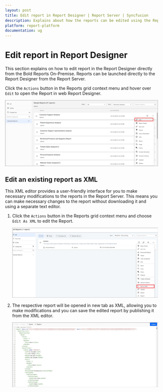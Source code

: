 ```yaml
---
layout: post
title: Edit report in Report Designer | Report Server | Syncfusion
description: Explains about how the reports can be edited using the Report Designer directly from the Bold Reports On-Premise.
platform: report-platform
documentation: ug
---
```


# Edit report in Report Designer

This section explains on how to edit report in the Report Designer directly from the Bold Reports On-Premise. Reports can be launched directly to the Report Designer from the Report Server.

Click the `Actions` button in the Reports grid context menu and hover over `Edit` to open the Report in web Report Designer.

![Edit report in Report Designer](/static/assets/on-premise/images/manage-content/manage-reports/open-in-Report-designer.png)

## Edit an existing report as XML

This XML editor provides a user-friendly interface for you to make necessary modifications to the reports in the Report Server. This means you can make necessary changes to the report without downloading it and using a separate text editor.

1. Click the `Actions` button in the Reports grid context menu and choose `Edit As XML` to edit the Report.

    ![Edit report in XML](/static/assets/on-premise/images/manage-content/manage-reports/edit-report-xml.png)

2. The respective report will be opened in new tab as XML, allowing you to make modifications and you can save the edited report by publishing it from the XML editor.

    ![Edit report XML View](/static/assets/on-premise/images/manage-content/manage-reports/edit-report-xml-view.png)
